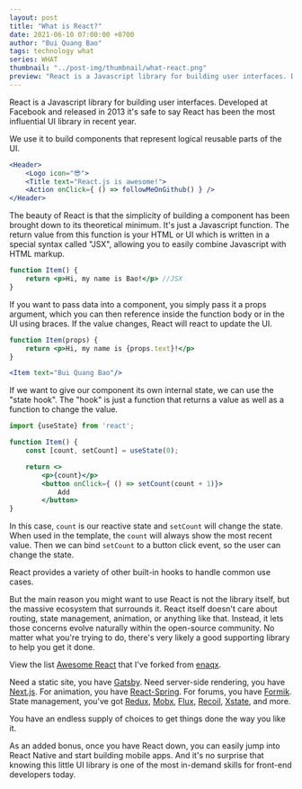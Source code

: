 ```yaml
---
layout: post
title: "What is React?"
date: 2021-06-10 07:00:00 +0700
author: "Bui Quang Bao"
tags: technology what
series: WHAT
thumbnail: "../post-img/thumbnail/what-react.png"
preview: "React is a Javascript library for building user interfaces. Developed at Facebook and released in 2013 it's safe to say React has been the most influential UI library of recent memory. We use it to build components that represent logical reusable parts of the UI. The beauty of React is that the simplicity of building a component has been brought down to its theoretical minimum."
---
```


React is a Javascript library for building user interfaces. Developed at Facebook and released in 2013 it's safe to say React has been the most influential UI library in recent year.

We use it to build components that represent logical reusable parts of the UI. 

```jsx
<Header>
	<Logo icon="😎">
	<Title text="React.js is awesome!">
	<Action onClick={ () => followMeOnGithub() } />
</Header>
```

The beauty of React is that the simplicity of building a component has been brought down to its theoretical minimum. It's just a Javascript function. The return value from this function is your HTML or UI which is written in a special syntax called "JSX", allowing you to easily combine Javascript with HTML markup.

```jsx
function Item() {
	return <p>Hi, my name is Bao!</p> //JSX
}
```

If you want to pass data into a component, you simply pass it a props argument, which you can then reference inside the function body or in the UI using braces. If the value changes, React will react to update the UI.

```jsx
function Item(props) {
	return <p>Hi, my name is {props.text}!</p>
}
```

```jsx
<Item text="Bui Quang Bao"/>
```

If we want to give our component its own internal state, we can use the "state hook". The "hook" is just a function that returns a value as well as a function to change the value.

```jsx
import {useState} from 'react';

function Item() {
	const [count, setCount] = useState(0);

	return <>
		<p>{count}</p>
		<button onClick={ () => setCount(count + 1)}>
			Add
		</button>
}
```

In this case, `count` is our reactive state and `setCount` will change the state. When used in the template, the `count` will always show the most recent value. Then we can bind `setCount` to a button click event, so the user can change the state.

React provides a variety of other built-in hooks to handle common use cases.

But the main reason you might want to use React is not the library itself, but the massive ecosystem that surrounds it. React itself doesn't care about routing, state management, animation, or anything like that. Instead, it lets those concerns evolve naturally within the open-source community. No matter what you're trying to do, there's very likely a good supporting library to help you get it done.

View the list [Awesome React](https://github.com/buiquangbao/awesome-react) that I've forked from [enaqx](https://github.com/enaqx).

Need a static site, you have [Gatsby](https://www.gatsbyjs.com/). Need server-side rendering, you have [Next.js](https://nextjs.org/). For animation, you have [React-Spring](https://react-spring.io/). For forums, you have [Formik](https://formik.org/). State management, you've got [Redux](https://redux.js.org/), [Mobx](https://mobx.js.org/), [Flux](https://facebook.github.io/flux/), [Recoil](https://recoiljs.org/), [Xstate](https://xstate.js.org/), and more.

You have an endless supply of choices to get things done the way you like it.

As an added bonus, once you have React down, you can easily jump into React Native and start building mobile apps. And it's no surprise that knowing this little UI library is one of the most in-demand skills for front-end developers today.